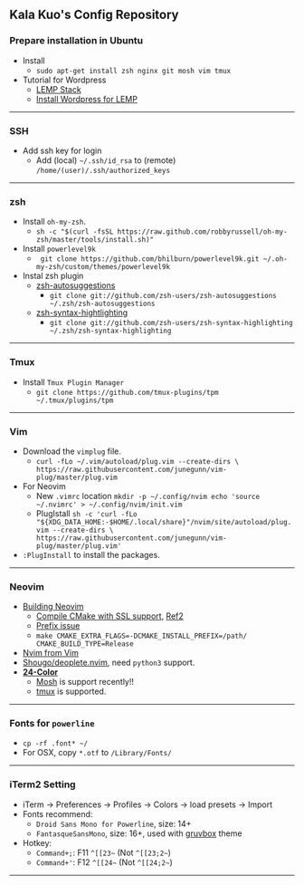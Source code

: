 ## Kala Kuo's Config Repository

### Prepare installation in Ubuntu
- Install
  + `sudo apt-get install zsh nginx git mosh vim tmux`
- Tutorial for Wordpress 
  + [LEMP Stack](https://www.digitalocean.com/community/tutorials/how-to-install-linux-nginx-mysql-php-lemp-stack-in-ubuntu-16-04)
  + [Install Wordpress for LEMP](https://www.digitalocean.com/community/tutorials/how-to-install-wordpress-with-lemp-on-ubuntu-16-04)

---

### SSH
- Add ssh key for login
  + Add (local) `~/.ssh/id_rsa` to (remote) `/home/(user)/.ssh/authorized_keys`

---

### zsh
- Install `oh-my-zsh`.
  + `sh -c "$(curl -fsSL
  https://raw.github.com/robbyrussell/oh-my-zsh/master/tools/install.sh)"`
- Install `powerlevel9k`
  + ` git clone https://github.com/bhilburn/powerlevel9k.git ~/.oh-my-zsh/custom/themes/powerlevel9k`
- Instal zsh plugin
  + [zsh-autosuggestions](https://github.com/zsh-users/zsh-autosuggestions)
    + `git clone git://github.com/zsh-users/zsh-autosuggestions ~/.zsh/zsh-autosuggestions`
  + [zsh-syntax-hightlighting](https://github.com/zsh-users/zsh-syntax-highlighting/blob/master/INSTALL.md)
    + `git clone git://github.com/zsh-users/zsh-syntax-highlighting ~/.zsh/zsh-syntax-highlighting`

---

### Tmux
- Install `Tmux Plugin Manager`
  + `git clone https://github.com/tmux-plugins/tpm ~/.tmux/plugins/tpm`

---

### Vim 
- Download the `vimplug` file.
  + `curl -fLo ~/.vim/autoload/plug.vim --create-dirs \
    https://raw.githubusercontent.com/junegunn/vim-plug/master/plug.vim`
- For Neovim
  + New `.vimrc` location
    `mkdir -p ~/.config/nvim
     echo 'source ~/.nvimrc' > ~/.config/nvim/init.vim`
  + PlugIstall
    `sh -c 'curl -fLo "${XDG_DATA_HOME:-$HOME/.local/share}"/nvim/site/autoload/plug.vim --create-dirs \
       https://raw.githubusercontent.com/junegunn/vim-plug/master/plug.vim'`
- `:PlugInstall` to install the packages.

---

### Neovim 
- [Building Neovim](https://github.com/neovim/neovim/wiki/Building-Neovim)
  + [Compile CMake with SSL support](https://github.com/neovim/neovim/issues/1469#issuecomment-63058312), [Ref2](http://stackoverflow.com/questions/29816529/unsupported-protocol-while-downlod-tar-gz-package)
  + [Prefix issue](https://github.com/neovim/neovim/issues/2111)
  + `make CMAKE_EXTRA_FLAGS=-DCMAKE_INSTALL_PREFIX=/path/ CMAKE_BUILD_TYPE=Release`
- [Nvim from Vim](https://neovim.io/doc/user/nvim_from_vim.html)
- [Shougo/deoplete.nvim](https://github.com/Shougo/deoplete.nvim), need `python3` support.
- [**24-Color**](https://gist.github.com/XVilka/8346728)
  + [Mosh](https://github.com/mobile-shell/mosh/issues/649) is support recently!! 
  + [tmux](http://sunaku.github.io/tmux-24bit-color.html#usage) is supported. 

---

### Fonts for `powerline`
- `cp -rf .font* ~/`
- For OSX, copy `*.otf` to `/Library/Fonts/`

---

### iTerm2 Setting
- iTerm -> Preferences -> Profiles -> Colors -> load presets -> Import
- Fonts recommend: 
  + `Droid Sans Mono for Powerline`, size: 14+
  + `FantasqueSansMono`, size: 16+, used with [gruvbox](https://github.com/morhetz/gruvbox) theme 
- Hotkey: 
  + `Command+;`: F11 `^[[23~` (Not `^[[23;2~`) 
  + `Command+'`: F12 `^[[24~` (Not `^[[24;2~`) 

---
